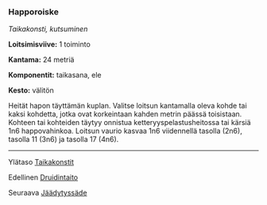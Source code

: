 ### Happoroiske

*Taikakonsti, kutsuminen*

**Loitsimisviive:** 1 toiminto

**Kantama:** 24 metriä

**Komponentit:** taikasana, ele

**Kesto:** välitön

Heität hapon täyttämän kuplan. Valitse loitsun kantamalla oleva kohde tai kaksi kohdetta, jotka ovat korkeintaan kahden metrin päässä toisistaan. Kohteen tai kohteiden täytyy onnistua ketteryyspelastusheitossa tai kärsiä 1n6 happovahinkoa. Loitsun vaurio kasvaa 1n6 viidennellä tasolla (2n6), tasolla 11 (3n6) ja tasolla 17 (4n6).

----

Ylätaso [Taikakonstit](0_piirin_taikakonstit)

Edellinen [Druidintaito](Druidintaito)

Seuraava [Jäädytyssäde](Jäädytyssäde)